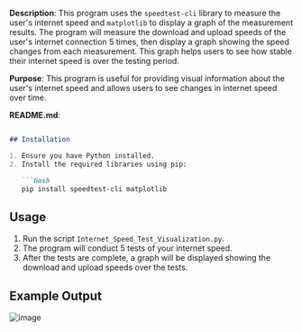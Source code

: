 


**Description**: This program uses the `speedtest-cli` library to measure the user's internet speed and `matplotlib` to display a graph of the measurement results. The program will measure the download and upload speeds of the user's internet connection 5 times, then display a graph showing the speed changes from each measurement. This graph helps users to see how stable their internet speed is over the testing period.

**Purpose**: This program is useful for providing visual information about the user's internet speed and allows users to see changes in internet speed over time.

**README.md**:

```markdown

## Installation

1. Ensure you have Python installed.
2. Install the required libraries using pip:

   ```bash
   pip install speedtest-cli matplotlib
   ```

## Usage

1. Run the script `Internet_Speed_Test_Visualization.py`.
2. The program will conduct 5 tests of your internet speed.
3. After the tests are complete, a graph will be displayed showing the download and upload speeds over the tests.

## Example Output

![image](https://github.com/Bahrul-Rozak/Internet-Speed-Test-Visualization/assets/57394564/195ff66f-af42-40e1-b24f-bb3a3e20e7b0)

